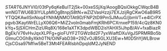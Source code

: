 $START$6JNYVI0/03tPy6qKeBuIT2j5k+00xeSSjXq/AoogBQsiOkkgCWqcB4BwnNGTWU6B3IYULpMIOgBtnpjS8tN+wZlZVasHzzji7EXJzijRgCKwO6aB9R5YTQQKAwIlSnNsq4YNhMjNMOTAt9D/FNP2tD9PmSJMuuG/jbmVT+e4ICrPXpgvb3KaytWrELLyX06Q6+MiZ2voln0mabFmjKRh6PCXrnxeP159/4cQz8KN0kYq+SjSXCHmZizURq8X/168e1aXTK3dpdWBD2isYAHX5iJhpB/AV+fxaBiazRBgEk/V76vHvJqxXLPFg+gioFUYF2TGWz8d2F7yxWiaftDXuVgJSPRMRBo5bGlmuCOGh8yXkh0TN/OiNFabD38+29ZvOJB5GLXU3Ew+M0D5hYjWLBrowCjsCGsa97Mfiw5BeT3Mt4FEARlsbhDpqIdM2JyN$END$